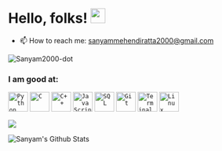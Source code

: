 # Hello, folks! <img src="https://raw.githubusercontent.com/MartinHeinz/MartinHeinz/master/wave.gif" width="30px">

- 📫 How to reach me: sanyammehendiratta2000@gmail.com

<p align="left"> <img src="https://komarev.com/ghpvc/?username=Sanyam2000-dot&label=Profile%20views&color=0e75b6&style=flat" alt="Sanyam2000-dot" /> </p>


### I am good at:
<code><img width="40px" src="https://img.icons8.com/color/2x/python.png" title="Python"/></code>
<code><img width="40px" src="https://img.icons8.com/color/2x/c-programming.png" title="C"/></code>
<code><img width="40px" src="https://img.icons8.com/color/2x/c-plus-plus-logo.png" title="C++"/></code>
<code><img width="40px" src="https://img.icons8.com/color/2x/javascript.png" title="JavaScript"/></code>
<code><img width="40px" src="https://img.icons8.com/color/2x/sql.png" title="SQL"/></code>
<code><img width="40px" src="https://img.icons8.com/color/2x/git.png" title="Git"/></code>
<code><img width="40px" src="https://img.icons8.com/fluent/96/console.png" title="Terminal"/></code>
<code><img width="40px" src="https://img.icons8.com/color/2x/linux.png" title="Linux"/></code>


![](https://activity-graph.herokuapp.com/graph?username=Sanyam2000-dot&theme=github)

![Sanyam's Github Stats](https://github-readme-stats.vercel.app/api?username=Sanyam2000-dot&show_icons=true&bg_color=204886,3967A2,204886&title_color=091441&text_color=ffffff&icon_color=091441)



